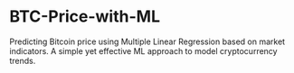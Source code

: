 # BTC-Price-with-ML
Predicting Bitcoin price using Multiple Linear Regression based on market indicators. A simple yet effective ML approach to model cryptocurrency trends.
